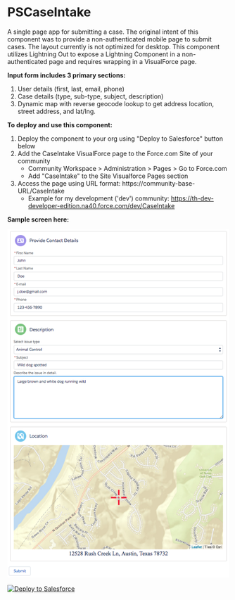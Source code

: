# PSCaseIntake

A single page app for submitting a case. The original intent of this component was to provide a non-authenticated mobile page to submit cases. The layout currently is not optimized for desktop. This component utilizes Lightning Out to expose a Lightning Component in a non-authenticated page and requires wrapping in a VisualForce page. 

<b>Input form includes 3 primary sections:</b>
  1. User details (first, last, email, phone)
  2. Case details (type, sub-type, subject, description)
  3. Dynamic map with reverse geocode lookup to get address location, street address, and lat/lng.
 
<b>To deploy and use this component:</b>
  1. Deploy the component to your org using "Deploy to Salesforce" button below
  2. Add the CaseIntake VisualForce page to the Force.com Site of your community
     - Community Workspace > Administration > Pages > Go to Force.com
     - Add "CaseIntake" to the Site Visualforce Pages section
  3. Access the page using URL format: https://community-base-URL/CaseIntake
     - Example for my development ('dev') community: https://th-dev-developer-edition.na40.force.com/dev/CaseIntake

<b>Sample screen here:</b>

<img src="PSCaseIntake.png"></img>

<a href="https://githubsfdeploy.herokuapp.com">
  <img alt="Deploy to Salesforce"
       src="https://raw.githubusercontent.com/afawcett/githubsfdeploy/master/deploy.png">
</a>

